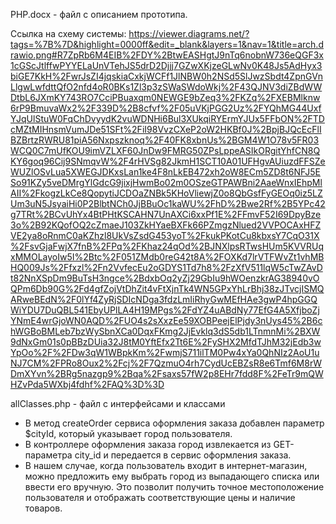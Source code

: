 PHP.docx - файл с описанием прототипа.

Ссылка на схему системы: 
https://viewer.diagrams.net/?tags=%7B%7D&highlight=0000ff&edit=_blank&layers=1&nav=1&title=arch.drawio.png#R7ZpRb6M4EIB%2FDY%2BtwEASHgtJ9nTq6nobnW736eQGF3x1cGScJtlffwPYYELaUnVTehJS5drD2Djjj7GZwXKjzeGLwNv0K48Js5AdHyx3biGE7KkH%2FwrJsZI4jqskiaCxkjWCFf1JlNBW0h2NSd5SlJwzSbdt4ZpnGVnLlgwLwfdttQfO2nfd4oR0BKs1Zl3p3zSWaSWdoWkj%2F43QJNV3diZBdWWDtbL6JXmKY743RO7CciPBuaxqm0NEWGE9bZeq3%2FKZq%2FXEBMlknw6rP9BmuvaWx2%2F339D%2B8cfvf%2F05uVKjPGG2Uz%2FYQhMG44UxfYJqUlStuW0FqChDvyydK2vuWDNHi6Bul3XUkqiRYErmYJUx5FFbON%2FTDcMZtMIHnsmVumJDe51SFt%2FiI98VvzCXeP2oW2HKBf0J%2BpjBJQcEcFlIBZBrtzRWRU81piA56Nxpszknoq%2F40FK8xbnUs%2BGM4W1O78v5FR03WCQ0C7mUfKOU9imVZLXF60JnDw9FMRG50ZPsLppeASIkORgitYhfCN8QKY6goq96Cij9SNmqvW%2F4rHVSg82JkmH1SCT10A01UFHgvAUiuzdFFSZeWUZlOSvLua5XWEGJDKxsLan1ke4F8nLkEB472xh2oW8ECm5ZD8t6NFJ5ESo91KZy5veDMrgYlGdcG9jixjHwmBo02m0OSzeGTPAWBni2AaeWnxIEhpMlAII%2FkogzLkCe8QopytiJCDOaZNBk5KHoVliewjZ0o8QbGsfFyGEOq0iz5LZUm3uN5JsyaiHi0P2BlbtNCh0JjBBuOc1kaWU%2FhD%2Bwe2Rf%2B5YPc42g7TRt%2BCvUhYx4BtPHtKSCAHN7UnAXCi6xxPf1E%2FFmvF52I69DpyBze3o%2B92KQofOQ2cZmaeJ103ZkHYaeBXFk66PZmgzNlued2VVPOCAxHFZVE2ya8oRnmC0aKZhzl8UkVsZsdG453yoT%2FkukPKotCu8kbxsY7CqO31X%2FsvGjaFwjX7fnB%2FPq%2FKhaz24qOd%2BJNXlpsRTwsHUm5KVVRUqxMMOLayoIw5I%2Btc%2F051ZMdb0reG42t8A%2FOXKd7lrVTFWvZt1vhMBHQ009Js%2Ffxzl%2Fn2VvfecEu2oGDYS1Td7h8%2FzXfV511lqW5cTwZAvDt82NnXSpDm9BuTsH3ngce%2BdxbOq2yZj29GbIu9hWOenzkrAG38940vOQPm6Db90G%2Fd4gfZojVtDhZit4vFtXjnTk4WN5GPxYhLrBhj38zJTvcjISMQARweBEdN%2F0lYf4ZyRjSDIcNDga3fdzLmIiRhyGwMEfHAe3gwP4hpGGQWiYDU7DuQBL541EbyUPlLA4H19MPgs%2FdYZ4uABdNy77EfG4A5XfjboZjYNmE4wrGjoWN0AQD%2FUO4s2sXxzEe59XOBPeejElPjdy3nUys45%2B6chWGBoBMLeb7bzWySbnXCa0DqxFKmg2JjEvklq3dS5db1LTnmnMi%2BXW9dNxGm01s0pBBzDUia32J8tM0YftEfx2Tt6E%2FySHX2MfdTJhM32jEdb3wYpOo%2F%2FDw3qW1WBpkKm%2FwmjS711ilTM0Pw4xYa0QhNIz2AoU1uNJ7CM%2FPRo8Oux2%2Fcj%2F7QzmuO4rh7CydUcEBZsR8e6Tmf6M8rWDmXYvn%2BRg5nazgp9%2Bqa%2Fsaxs57fW2p8EHr7fdd8F%2FeTr9mQWHZvPda5WXbj4fdhf%2FAQ%3D%3D

allClasses.php - файл с интерфейсами и классами
* В метод createOrder сервиса оформления заказа добавлен параметр $cityId, который указывает город пользователя.
* В контроллере оформления заказа город извлекается из GET-параметра city_id и передается в сервис оформления заказа.
* В нашем случае, когда пользователь входит в интернет-магазин, можно предложить ему выбрать город из выпадающего списка или ввести его вручную. Это позволит получить точное местоположение пользователя и отображать соответствующие цены и наличие товаров.
